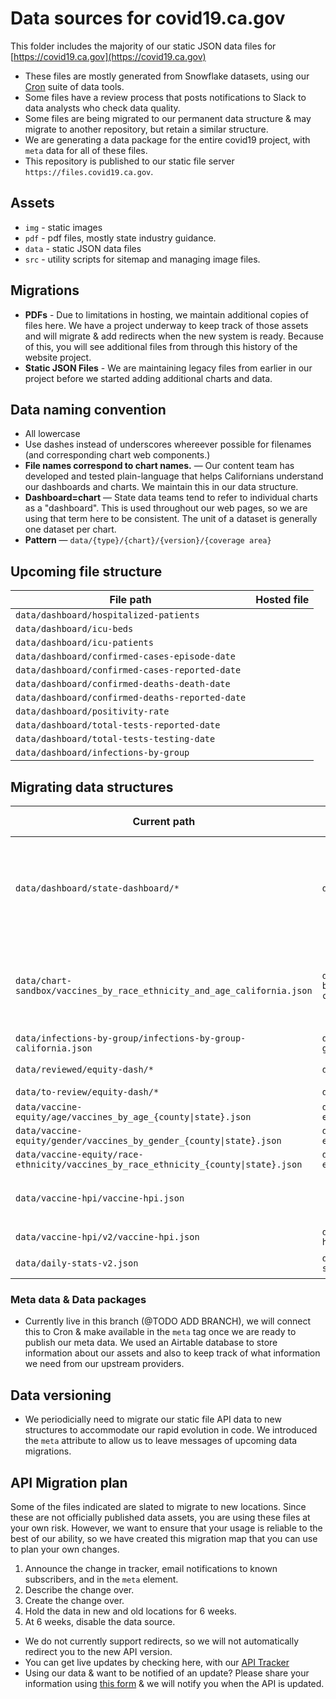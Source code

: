 # Data sources for covid19.ca.gov

This folder includes the majority of our static JSON data files for [https://covid19.ca.gov](https://covid19.ca.gov)

* These files are mostly generated from Snowflake datasets, using our [Cron](https://github.com/cagov/Cron) suite of data tools.
* Some files have a review process that posts notifications to Slack to data analysts who check data quality.
* Some files are being migrated to our permanent data structure & may migrate to another repository, but retain a similar structure.
* We are generating a data package for the entire covid19 project, with `meta` data for all of these files.
* This repository is published to our static file server `https://files.covid19.ca.gov`.

## Assets

* `img` - static images
* `pdf` - pdf files, mostly state industry guidance. 
* `data` - static JSON data files
* `src` - utility scripts for sitemap and managing image files.

## Migrations
* **PDFs** - Due to limitations in hosting, we maintain additional copies of files here. We have a project underway to keep track of those assets and will migrate & add redirects when the new system is ready. Because of this, you will see additional files from through this history of the website project.
* **Static JSON Files** - We are maintaining legacy files from earlier in our project before we started adding additional charts and data.

## Data naming convention
* All lowercase 
* Use dashes instead of underscores whereever possible for filenames (and corresponding chart web components.)
* **File names correspond to chart names.** — Our content team has developed and tested plain-language that helps Californians understand our dashboards and charts. We maintain this in our data structure.
* **Dashboard=chart** — State data teams tend to refer to individual charts as a "dashboard". This is used throughout our web pages, so we are using that term here to be consistent. The unit of a dataset is generally one dataset per chart.
* **Pattern** — `data/{type}/{chart}/{version}/{coverage area}`

## Upcoming file structure

| File path | Hosted file |
| -- | -- |
|`data/dashboard/hospitalized-patients` | |
|`data/dashboard/icu-beds` | |
|`data/dashboard/icu-patients` | |
|`data/dashboard/confirmed-cases-episode-date` | |
|`data/dashboard/confirmed-cases-reported-date` | |
|`data/dashboard/confirmed-deaths-death-date` | |
|`data/dashboard/confirmed-deaths-reported-date` | |
|`data/dashboard/positivity-rate` | |
|`data/dashboard/total-tests-reported-date` | |
|`data/dashboard/total-tests-testing-date` | |
|`data/dashboard/infections-by-group` | |

## Migrating data structures

| Current path | Future file path | Creation date | Removal date | Description |
| --- | --- | --- | --- | --- | 
|`data/dashboard/state-dashboard/*` | `data/dashboard/*` | March 30, 2021 | Unscheduled | Move all charts to single dashboard folder, where the child folders are datasets for charts. |
|`data/chart-sandbox/vaccines_by_race_ethnicity_and_age_california.json` | `data/dashboard/sandbox/v1/vaccines-by-race-ethnicity-and-age-california.json` | Unscheduled | Unscheduled | @TODO confirm if this is used by our staging charts, and if so move to dashboard folder. |
|`data/infections-by-group/infections-by-group-california.json` | `data/dashboard/infections-by-group/v1/california.json` | Unscheduled | Unscheduled | |
|`data/reviewed/equity-dash/*` | `data/equity-dash/v2/reviewed/*` | Unscheduled | Unscheduled | Not changing file structure |
|`data/to-review/equity-dash/*` | `data/equity-dash/v2/reviewed/*` | Unscheduled | Unscheduled |
|`data/vaccine-equity/age/vaccines_by_age_{county\|state}.json` | `data/dashboard/vaccine-equity/v2/age/{county\|state}.json` | Unscheduled | Unscheduled | |
|`data/vaccine-equity/gender/vaccines_by_gender_{county\|state}.json` | `data/dashboard/vaccine-equity/v2/gender/{county\|state}.json` | Unscheduled | Unscheduled | |
|`data/vaccine-equity/race-ethnicity/vaccines_by_race_ethnicity_{county\|state}.json` | `data/dashboard/vaccine-equity/race-ethnicity/v2/{county\|state}.json`| Unscheduled | Unscheduled | |
|`data/vaccine-hpi/vaccine-hpi.json` |  | Unscheduled | Unscheduled | Will remove v1 after scheduled announcement. |
|`data/vaccine-hpi/v2/vaccine-hpi.json` | `data/dashboard/vaccine-hpi/v2/california.json` | Unscheduled | Unscheduled | |
|`data/daily-stats-v2.json` | `data/stats/v2/covid19-daily-stats.json` | Unscheduled | Unscheduled | @TODO Confirm |

### Meta data & Data packages

* Currently live in this branch (@TODO ADD BRANCH), we will connect this to Cron & make available in the `meta` tag once we are ready to publish our meta data. We used an Airtable database to store information about our assets and also to keep track of what information we need from our upstream providers. 

## Data versioning

* We periodicially need to migrate our static file API data to new structures to accommodate our rapid evolution in code. We introduced the `meta` attribute to allow us to leave messages of upcoming data migrations. 

## API Migration plan

Some of the files indicated are slated to migrate to new locations. Since these are not officially published data assets, you are using these files at your own risk. However, we want to ensure that your usage is reliable to the best of our ability, so we have created this migration map that you can use to plan your own changes.

1. Announce the change in tracker, email notifications to known subscribers, and in the `meta` element.
2. Describe the change over.
3. Create the change over.
4. Hold the data in new and old locations for 6 weeks.
5. At 6 weeks, disable the data source.

* We do not currently support redirects, so we will not automatically redirect you to the new API version.
* You can get live updates by checking here, with our [API Tracker](#@TODO)
* Using our data & want to be notified of an update? Please share your information using [this form](#@TODO) & we will notify you when the API is updated.
